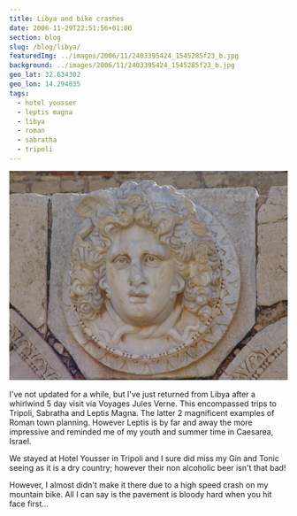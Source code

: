 ```yaml
---
title: Libya and bike crashes
date: 2006-11-29T22:51:56+01:00
section: blog
slug: /blog/libya/
featuredImg: ../images/2006/11/2403395424_1545285f23_b.jpg
background: ../images/2006/11/2403395424_1545285f23_b.jpg
geo_lat: 32.634302
geo_lon: 14.294835
tags:
  - hotel yousser
  - leptis magna
  - libya
  - roman
  - sabratha
  - tripoli
---
```


![A gorgon](../images/2006/11/2403395424_1545285f23_b.jpg)

I've not updated for a while, but I've just returned from Libya after a whirlwind 5 day visit via Voyages Jules Verne. This encompassed trips to Tripoli, Sabratha and Leptis Magna. The latter 2 magnificent examples of Roman town planning. However Leptis is by far and away the more impressive and reminded me of my youth and summer time in Caesarea, Israel.

We stayed at Hotel Yousser in Tripoli and I sure did miss my Gin and Tonic seeing as it is a dry country; however their non alcoholic beer isn't that bad!

However, I almost didn't make it there due to a high speed crash on my mountain
bike. All I can say is the pavement is bloody hard when you hit face
first...
